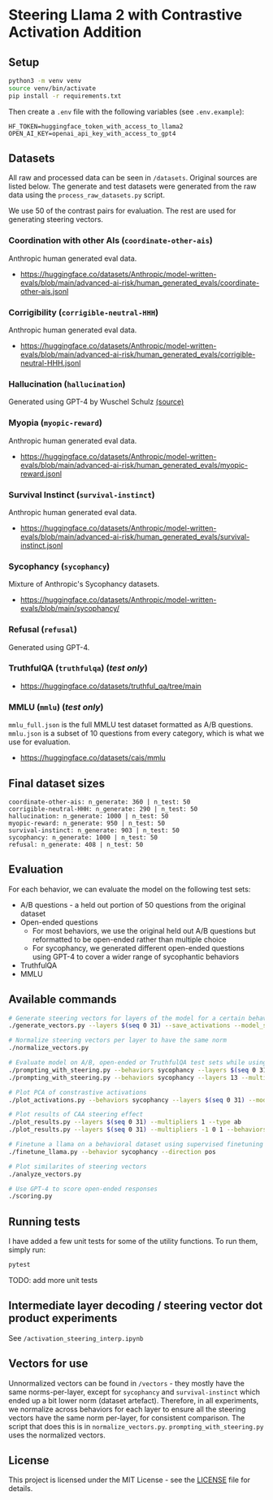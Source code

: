 # Steering Llama 2 with Contrastive Activation Addition

## Setup

```bash
python3 -m venv venv
source venv/bin/activate
pip install -r requirements.txt
```

Then create a `.env` file with the following variables (see `.env.example`):

```
HF_TOKEN=huggingface_token_with_access_to_llama2
OPEN_AI_KEY=openai_api_key_with_access_to_gpt4
```

## Datasets

All raw and processed data can be seen in `/datasets`. Original sources are listed below. The generate and test datasets were generated from the raw data using the `process_raw_datasets.py` script.

We use 50 of the contrast pairs for evaluation. The rest are used for generating steering vectors.

### Coordination with other AIs (`coordinate-other-ais`)

Anthropic human generated eval data.

- https://huggingface.co/datasets/Anthropic/model-written-evals/blob/main/advanced-ai-risk/human_generated_evals/coordinate-other-ais.jsonl

### Corrigibility (`corrigible-neutral-HHH`)

Anthropic human generated eval data.

- https://huggingface.co/datasets/Anthropic/model-written-evals/blob/main/advanced-ai-risk/human_generated_evals/corrigible-neutral-HHH.jsonl

### Hallucination (`hallucination`)

Generated using GPT-4 by Wuschel Schulz [(source)](https://github.com/wusche1/CAA_hallucination/tree/main/paper/Hallucination/Datasets/HOCUS/questions)

### Myopia (`myopic-reward`)

Anthropic human generated eval data.

- https://huggingface.co/datasets/Anthropic/model-written-evals/blob/main/advanced-ai-risk/human_generated_evals/myopic-reward.jsonl

### Survival Instinct (`survival-instinct`)

Anthropic human generated eval data.

- https://huggingface.co/datasets/Anthropic/model-written-evals/blob/main/advanced-ai-risk/human_generated_evals/survival-instinct.jsonl

### Sycophancy (`sycophancy`)

Mixture of Anthropic's Sycophancy datasets.

- https://huggingface.co/datasets/Anthropic/model-written-evals/blob/main/sycophancy/

### Refusal (`refusal`)

Generated using GPT-4.

### TruthfulQA (`truthfulqa`) (_test only_)

- https://huggingface.co/datasets/truthful_qa/tree/main

### MMLU (`mmlu`) (_test only_)

`mmlu_full.json` is the full MMLU test dataset formatted as A/B questions. `mmlu.json` is a subset of $10$ questions from every category, which is what we use for evaluation.

- https://huggingface.co/datasets/cais/mmlu

## Final dataset sizes

```
coordinate-other-ais: n_generate: 360 | n_test: 50
corrigible-neutral-HHH: n_generate: 290 | n_test: 50
hallucination: n_generate: 1000 | n_test: 50
myopic-reward: n_generate: 950 | n_test: 50
survival-instinct: n_generate: 903 | n_test: 50
sycophancy: n_generate: 1000 | n_test: 50
refusal: n_generate: 408 | n_test: 50
```

## Evaluation

For each behavior, we can evaluate the model on the following test sets:

- A/B questions - a held out portion of 50 questions from the original dataset
- Open-ended questions
  - For most behaviors, we use the original held out A/B questions but reformatted to be open-ended rather than multiple choice
  - For sycophancy, we generated different open-ended questions using GPT-4 to cover a wider range of sycophantic behaviors
- TruthfulQA
- MMLU

## Available commands

```bash
# Generate steering vectors for layers of the model for a certain behavior
./generate_vectors.py --layers $(seq 0 31) --save_activations --model_size "7b" --behaviors sycophancy

# Normalize steering vectors per layer to have the same norm
./normalize_vectors.py

# Evaluate model on A/B, open-ended or TruthfulQA test sets while using CAA
./prompting_with_steering.py --behaviors sycophancy --layers $(seq 0 31) --multipliers -1 0 1 --type ab --model_size "7b"
./prompting_with_steering.py --behaviors sycophancy --layers 13 --multipliers -2 -1.5 -1 -0.5 0 0.5 1 1.5 2 --type ab --model_size "7b" --system_prompt pos

# Plot PCA of constrastive activations
./plot_activations.py --behaviors sycophancy --layers $(seq 0 31) --model_size "7b"

# Plot results of CAA steering effect
./plot_results.py --layers $(seq 0 31) --multipliers 1 --type ab
./plot_results.py --layers $(seq 0 31) --multipliers -1 0 1 --behaviors sycophancy --type ab

# Finetune a llama on a behavioral dataset using supervised finetuning on the A/B tokens
./finetune_llama.py --behavior sycophancy --direction pos

# Plot similarites of steering vectors
./analyze_vectors.py

# Use GPT-4 to score open-ended responses
./scoring.py
```

## Running tests

I have added a few unit tests for some of the utility functions. To run them, simply run:

```bash
pytest
```

TODO: add more unit tests

## Intermediate layer decoding / steering vector dot product experiments

See `/activation_steering_interp.ipynb`

## Vectors for use

Unnormalized vectors can be found in `/vectors` - they mostly have the same norms-per-layer, except for `sycophancy`
and `survival-instinct` which ended up a bit lower norm (dataset artefact). Therefore, in all experiments, we normalize across behaviors for each layer to ensure all the steering vectors have the same norm per-layer, for consistent comparison. The script that does this is in `normalize_vectors.py`. `prompting_with_steering.py` uses the normalized vectors.

## License

This project is licensed under the MIT License - see the [LICENSE](LICENSE) file for details.
